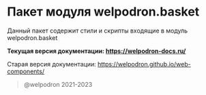 # Пакет модуля welpodron.basket

Данный пакет содержит стили и скрипты входящие в модуль welpodron.basket 

**Текущая версия документации: https://welpodron-docs.ru/**

Старая версия документации: https://welpodron.github.io/web-components/

> @welpodron 2021-2023
